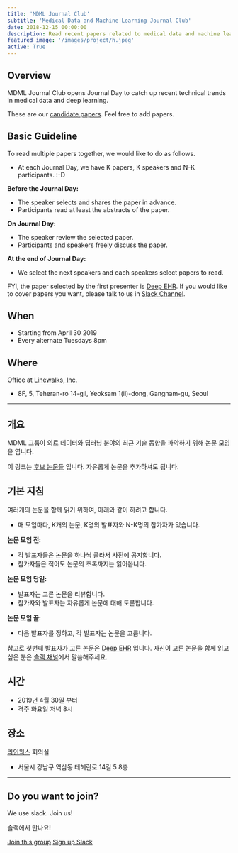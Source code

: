 ```yaml
---
title: 'MDML Journal Club'
subtitle: 'Medical Data and Machine Learning Journal Club'
date: 2018-12-15 00:00:00
description: Read recent papers related to medical data and machine learning
featured_image: '/images/project/h.jpeg'
active: True
---
```


## Overview

MDML Journal Club opens Journal Day to catch up recent technical trends in medical data and deep learning.

These are our [candidate papers](https://github.com/hurcy/awesome-ehr-deeplearning).
Feel free to add papers.

## Basic Guideline

To read multiple papers together, we would like to do as follows. 
* At each Journal Day, we have K papers, K speakers and N-K participants. :-D

**Before the Journal Day:**
* The speaker selects and shares the paper in advance.
* Participants read at least the abstracts of the paper.

**On Journal Day:**
* The speaker review the selected paper.
* Participants and speakers freely discuss the paper.

**At the end of Journal Day:**
* We select the next speakers and each speakers select papers to read.

FYI, the paper selected by the first presenter is [Deep EHR](https://arxiv.org/abs/1706.03446).
If you would like to cover papers you want, please talk to us in [Slack Channel](https://seoulai.slack.com/messages/CHVDLF7QC).

## When
* Starting from April 30 2019
* Every alternate Tuesdays 8pm

## Where
Office at [Linewalks, Inc](https://linewalks.com/).
* 8F, 5, Teheran-ro 14-gil, Yeoksam 1(il)-dong, Gangnam-gu, Seoul

---

## 개요

MDML 그룹이 의료 데이터와 딥러닝 분야의 최근 기술 동향을 파악하기 위해 논문 모임을 엽니다.

이 링크는 [후보 논문들](https://github.com/hurcy/awesome-ehr-deeplearning) 입니다.
자유롭게 논문을 추가하셔도 됩니다.

## 기본 지침

여러개의 논문을 함께 읽기 위하여, 아래와 같이 하려고 합니다.
* 매 모임마다, K개의 논문, K명의 발표자와 N-K명의 참가자가 있습니다.

**논문 모임 전:**
* 각 발표자들은 논문을 하나씩 골라서 사전에 공지합니다.
* 참가자들은 적어도 논문의 초록까지는 읽어옵니다.

**논문 모임 당일:**
* 발표자는 고른 논문을 리뷰합니다.
* 참가자와 발표자는 자유롭게 논문에 대해 토론합니다.

**논문 모임 끝:**
* 다음 발표자를 정하고, 각 발표자는 논문을 고릅니다.

참고로 첫번째 발표자가 고른 논문은 [Deep EHR](https://arxiv.org/abs/1706.03446) 입니다. 
자신이 고른 논문을 함께 읽고 싶은 분은 [슬랙 채널](https://seoulai.slack.com/messages/CHVDLF7QC)에서 말씀해주세요.

## 시간
* 2019년 4월 30일 부터
* 격주 화요일 저녁 8시

## 장소
[라인웍스](https://linewalks.com/) 회의실
* 서울시 강남구 역삼동 테헤란로 14길 5 8층 

---

## Do you want to join?

We use slack. Join us!

슬랙에서 만나요!

<a href="https://seoulai.slack.com/messages/CHVDLF7QC" class="button button--large">Join this group</a>
<a href="https://seoulai.herokuapp.com/" class="button button--large">Sign up Slack</a>
